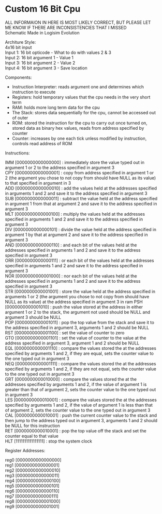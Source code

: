 # Custom 16 Bit Cpu   
ALL INFORMAION IN HERE IS MOST LIKELY CORRECT, BUT PLEASE LET ME KNOW IF THERE ARE INCONSISTENCIES THAT I MISSED   
Schematic Made in Logisim Evolution  
   
Architure Style:   
4x16 bit input   
Input 1: 16 bit opticode - What to do with values 2 & 3   
Input 2:  16 bit argument 1 - Value 1   
Input 3:  16 bit argument 2 - Value 2   
Input 4:  16 bit argument 3 - Save location  

Components:

- Instruction Interpreter: reads argument one and determines which instruction to execute
- Registers: hold temporary values that the cpu needs in the very short term
- RAM: holds more long term data for the cpu
- The Stack: stores data sequentially for the cpu, cannot be accessed out of outer
- ROM: stored the instruction for the cpu to carry out once turned on, stored data as binary hex values, reads from address specified by counter
- Counter: increases by one each tick unless modified by instruction, controls read address of ROM

Instructions:  
  
IMM [0000000000000000] : immediately store the value typed out in argument 1 or 2 to the address specified in argument 3    
CPY [0000000000000001] : copy from address specified in argument 1 or 2 (the argument you chose to not copy from should have NULL as its value) to that specified in argument in 3  
ADD [0000000000000010] : add the values held at the addresses specified in arguments 1 and 2 and save it to the address specified in argument 3   
SUB [0000000000000011] : subtract the value held at the address specified in argument 1 from that at argument 2 and save it to the address specified in argument 3   
MLT [0000000000000100] : multiply the values held at the addresses specified in arguments 1 and 2 and save it to the address specified in argument 3   
DIV [0000000000000101] : divide the value held at the address specified in argument 1 by that at argument 2 and save it to the address specified in argument 3  
AND [0000000000000110] : and each bit of the values held at the addresses specified in arguments 1 and 2 and save it to the address specified in argument 3   
ORR [0000000000000111] : or each bit of the values held at the addresses specified in arguments 1 and 2 and save it to the address specified in argument 3   
NOR [0000000000001000] : nor each bit of the values held at the addresses specified in arguments 1 and 2 and save it to the address specified in argument 3   
STR [0000000000001001] : store the value held at the address specified in arguments 1 or 2 (the argument you chose to not copy from should have NULL as its value) at the address specified in argument 3 in ram
PSH [0000000000001010] : push the value stored at the address in either argument 1 or 2 to the stack, the argument not used should be NULL and argument 3 should be NULL   
POP [0000000000001011] : pop the top value from the stack and save it to the address specified in argument 3, arguments 1 and 2 should be NULL   
RST [0000000000001100] : set the value of counter to zero    
GTO [0000000000001101] : set the value of counter to the value at the address specified in argument 3, argument 1 and 2 should be NULL   
EQL [0000000000001110] : compare the values stored the at the addresses specified by arguments 1 and 2, if they are equal, sets the counter value to the one typed out in argument 3   
NEQ [0000000000001111] : compare the values stored the at the addresses specified by arguments 1 and 2, if they are not equal, sets the counter value to the one typed out in argument 3    
GRT [0000000000010000] : compare the values stored the at the addresses specified by arguments 1 and 2, if the value of argument 1 is greater than that of argument 2, sets the counter value to the one typed out in argument 3    
LES [0000000000010001] : compare the values stored the at the addresses specified by arguments 1 and 2, if the value of argument 1 is less than that of argument 2, sets the counter value to the one typed out in argument 3    
CAL [0000000000010001] : push the current counter value to the stack and then jump to the address typed out in argument 3, arguments 1 and 2 should be NULL for this instruction     
RET [0000000000010001] : pop the top value off the stack and set the counter equal to that value    
HLT [1111111111111111] : stop the system clock      

Register Addresses:   

reg0 [0000000000000000]     
reg1 [0000000000000001]       
reg2 [0000000000000010]    
reg3 [0000000000000011]       
reg4 [0000000000000100]    
reg5 [0000000000000101]    
reg6 [0000000000000110]    
reg7 [0000000000000111]    
reg8 [0000000000001000]      
reg9 [0000000000001001]    
    

